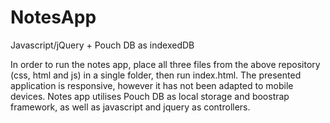 # NotesApp
Javascript/jQuery + Pouch DB as indexedDB

In order to run the notes app, place all three files from the above repository (css, html and js) in a single folder, then run index.html.
The presented application is responsive, however it has not been adapted to mobile devices.
Notes app utilises Pouch DB as local storage and boostrap framework, as well as javascript and jquery as controllers.
